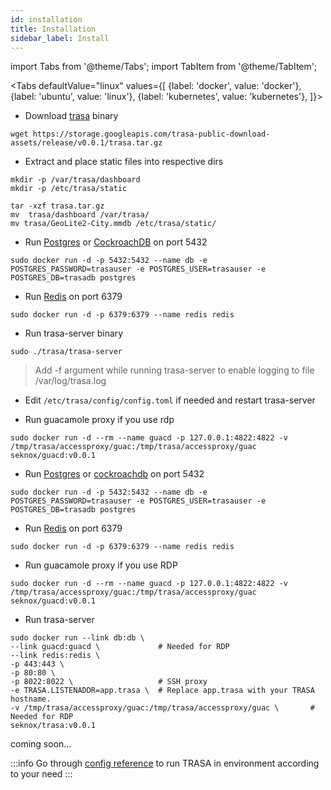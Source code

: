 ```yaml
---
id: installation
title: Installation
sidebar_label: Install
---
```


import Tabs from '@theme/Tabs';
import TabItem from '@theme/TabItem';

<Tabs
  defaultValue="linux"
  values={[
    {label: 'docker', value: 'docker'},
    {label: 'ubuntu', value: 'linux'},
    {label: 'kubernetes', value: 'kubernetes'},
  ]}>
  
<TabItem value="linux">


* Download [trasa](https://storage.googleapis.com/trasa-public-download-assets/release/v0.0.1/trasa.tar.gz) binary
```shell script
wget https://storage.googleapis.com/trasa-public-download-assets/release/v0.0.1/trasa.tar.gz
```


* Extract and place static files into respective dirs
```shell script
mkdir -p /var/trasa/dashboard
mkdir -p /etc/trasa/static

tar -xzf trasa.tar.gz
mv  trasa/dashboard /var/trasa/
mv trasa/GeoLite2-City.mmdb /etc/trasa/static/
```



* Run [Postgres](https://www.postgresql.org/) or [CockroachDB](https://cockroachlabs.com) on port 5432
```shell script
sudo docker run -d -p 5432:5432 --name db -e POSTGRES_PASSWORD=trasauser -e POSTGRES_USER=trasauser -e POSTGRES_DB=trasadb postgres
```
* Run [Redis](https://redis.io/download) on port 6379 
```shell script
sudo docker run -d -p 6379:6379 --name redis redis
```

* Run trasa-server binary
```shell script
sudo ./trasa/trasa-server
```
>Add -f argument while running trasa-server to enable logging to file /var/log/trasa.log


* Edit `/etc/trasa/config/config.toml` if needed and restart trasa-server

* Run guacamole proxy if you use rdp
```shell script
sudo docker run -d --rm --name guacd -p 127.0.0.1:4822:4822 -v /tmp/trasa/accessproxy/guac:/tmp/trasa/accessproxy/guac  seknox/guacd:v0.0.1
```


   
   </TabItem>
  <TabItem value="docker"> 

* Run [Postgres](https://www.postgresql.org/) or [cockroachdb](https://cockroachlabs.com) on port 5432
```shell script
sudo docker run -d -p 5432:5432 --name db -e POSTGRES_PASSWORD=trasauser -e POSTGRES_USER=trasauser -e POSTGRES_DB=trasadb postgres
```
* Run [Redis](https://redis.io/download) on port 6379 
```shell script
sudo docker run -d -p 6379:6379 --name redis redis
```

* Run guacamole proxy if you use RDP
```shell script
sudo docker run -d --rm --name guacd -p 127.0.0.1:4822:4822 -v /tmp/trasa/accessproxy/guac:/tmp/trasa/accessproxy/guac   seknox/guacd:v0.0.1
```


* Run trasa-server
```shell script
sudo docker run --link db:db \
--link guacd:guacd \             # Needed for RDP
--link redis:redis \
-p 443:443 \
-p 80:80 \
-p 8022:8022 \                   # SSH proxy 
-e TRASA.LISTENADDR=app.trasa \  # Replace app.trasa with your TRASA hostname.  
-v /tmp/trasa/accessproxy/guac:/tmp/trasa/accessproxy/guac \       # Needed for RDP
seknox/trasa:v0.0.1
```




   
   </TabItem>
  <TabItem value="kubernetes"> coming soon... </TabItem>


    

</Tabs>


:::info
Go through [config reference](../system/config-reference) to run TRASA in environment  according to your need
:::
